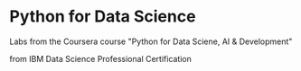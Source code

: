 # Python for Data Science

Labs from the Coursera course "Python for Data Sciene, AI & Development"

from IBM Data Science Professional Certification

